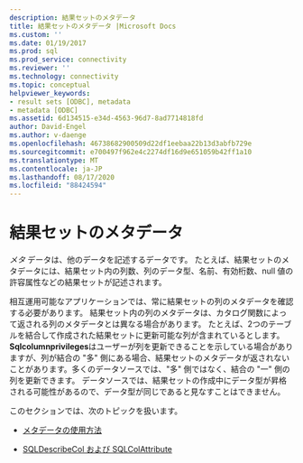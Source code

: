 ```yaml
---
description: 結果セットのメタデータ
title: 結果セットのメタデータ |Microsoft Docs
ms.custom: ''
ms.date: 01/19/2017
ms.prod: sql
ms.prod_service: connectivity
ms.reviewer: ''
ms.technology: connectivity
ms.topic: conceptual
helpviewer_keywords:
- result sets [ODBC], metadata
- metadata [ODBC]
ms.assetid: 6d134515-e34d-4563-96d7-8ad7714818fd
author: David-Engel
ms.author: v-daenge
ms.openlocfilehash: 46738682900509d22df1eebaa22b13d3abfb729e
ms.sourcegitcommit: e700497f962e4c2274df16d9e651059b42ff1a10
ms.translationtype: MT
ms.contentlocale: ja-JP
ms.lasthandoff: 08/17/2020
ms.locfileid: "88424594"
---
```

# <a name="result-set-metadata"></a>結果セットのメタデータ
*メタ* データは、他のデータを記述するデータです。 たとえば、結果セットのメタデータには、結果セット内の列数、列のデータ型、名前、有効桁数、null 値の許容属性などの結果セットが記述されます。  
  
 相互運用可能なアプリケーションでは、常に結果セットの列のメタデータを確認する必要があります。 結果セット内の列のメタデータは、カタログ関数によって返される列のメタデータとは異なる場合があります。 たとえば、2つのテーブルを結合して作成された結果セットに更新可能な列が含まれているとします。 **Sqlcolumnprivileges**はユーザーが列を更新できることを示している場合がありますが、列が結合の "多" 側にある場合、結果セットのメタデータが返されないことがあります。多くのデータソースでは、"多" 側ではなく、結合の "一" 側の列を更新できます。 データソースでは、結果セットの作成中にデータ型が昇格される可能性があるので、データ型が同じであると見なすことはできません。  
  
 このセクションでは、次のトピックを扱います。  
  
-   [メタデータの使用方法](../../../odbc/reference/develop-app/how-is-metadata-used.md)  
  
-   [SQLDescribeCol および SQLColAttribute](../../../odbc/reference/develop-app/sqldescribecol-and-sqlcolattribute.md)
